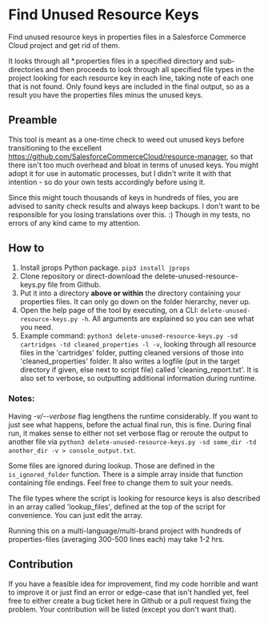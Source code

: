 # Find Unused Resource Keys
Find unused resource keys in properties files in a Salesforce Commerce Cloud project and get rid of them.

It looks through all \*.properties files in a specified directory and sub-directories and then proceeds to look through all specified file types in the project looking for each resource key in each line, taking note of each one that is not found. Only found keys are included in the final output, so as a result you have the  properties files minus the unused keys.

## Preamble
This tool is meant as a one-time check to weed out unused keys before transitioning to the excellent https://github.com/SalesforceCommerceCloud/resource-manager, so that there isn't too much overhead and bloat in terms of unused keys. You might adopt it for use in automatic processes, but I didn't write it with that intention - so do your own tests accordingly before using it.

Since this might touch thousands of keys in hundreds of files, you are advised to sanity check results and always keep backups. I don't want to be responsible for you losing translations over this. :) Though in my tests, no errors of any kind came to my attention.

## How to
1. Install jprops Python package. `pip3 install jprops`
2. Clone repository or direct-download the delete-unused-resource-keys.py file from Github.
3. Put it into a directory **above or within** the directory containing your properties files. It can only go down on the folder hierarchy, never up.
4. Open the help page of the tool by executing, on a CLI: `delete-unused-resource-keys.py -h`. All arguments are explained so you can see what you need.
5. Example command: `python3 delete-unused-resource-keys.py -sd cartridges -td cleaned_properties -l -v`, looking through all resource files in the 'cartridges' folder, putting cleaned versions of those into 'cleaned_properties' folder. It also writes a logfile (put in the target directory if given, else next to script file) called 'cleaning_report.txt'. It is also set to verbose, so outputting additional information during runtime.

### Notes: 
Having _-v/--verbose_ flag lengthens the runtime considerably. If you want to just see what happens, before the actual final run, this is fine. During final run, it makes sense to either not set verbose flag or reroute the output to another file via `python3 delete-unused-resource-keys.py -sd some_dir -td another_dir -v > console_output.txt`.

Some files are ignored during lookup. Those are defined in the `is_ignored_folder` function. There is a simple array inside that function containing file endings. Feel free to change them to suit your needs.

The file types where the script is looking for resource keys is also described in an array called 'lookup_files', defined at the top of the script for convenience. You can just edit the array.

Running this on a multi-language/multi-brand project with hundreds of properties-files (averaging 300-500 lines each) may take 1-2 hrs.

## Contribution
If you have a feasible idea for improvement, find my code horrible and want to improve it or just find an error or edge-case that isn't handled yet, feel free to either create a bug ticket here in Github or a pull request fixing the problem. Your contribution will be listed (except you don't want that).
